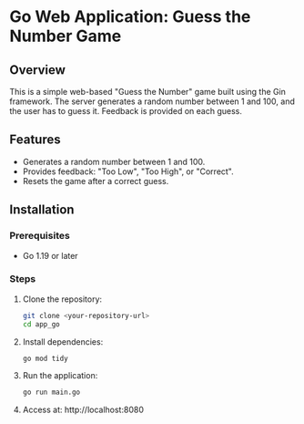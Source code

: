 # Go Web Application: Guess the Number Game

## Overview
This is a simple web-based "Guess the Number" game built using the Gin framework. The server generates a random number between 1 and 100, and the user has to guess it. Feedback is provided on each guess.

## Features
- Generates a random number between 1 and 100.
- Provides feedback: "Too Low", "Too High", or "Correct".
- Resets the game after a correct guess.

## Installation

### Prerequisites
- Go 1.19 or later

### Steps
1. Clone the repository:
   ```bash
   git clone <your-repository-url>
   cd app_go

2. Install dependencies:
    ```bash
    go mod tidy

3. Run the application:
    ```bash
    go run main.go

4. Access at:
    http://localhost:8080